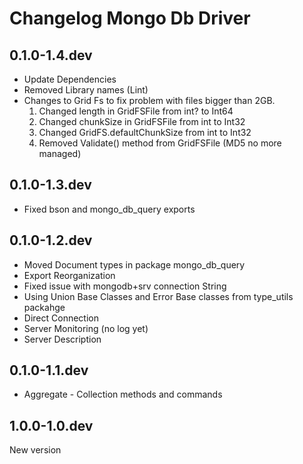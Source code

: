 # Changelog Mongo Db Driver

## 0.1.0-1.4.dev

- Update Dependencies
- Removed Library names (Lint)
- Changes to Grid Fs to fix problem with files bigger than 2GB.
  1) Changed length in GridFSFile from int? to Int64
  2) Changed chunkSize in GridFSFile from int to Int32
  3) Changed GridFS.defaultChunkSize from int to Int32
  4) Removed Validate() method from GridFSFile (MD5 no more managed)

## 0.1.0-1.3.dev

- Fixed bson and mongo_db_query exports

## 0.1.0-1.2.dev

- Moved Document types in package mongo_db_query
- Export Reorganization
- Fixed issue with mongodb+srv connection String
- Using Union Base Classes and Error Base classes from type_utils packahge
- Direct Connection
- Server Monitoring (no log yet)
- Server Description

## 0.1.0-1.1.dev

- Aggregate - Collection methods and commands

## 1.0.0-1.0.dev

New version
